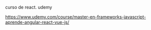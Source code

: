 curso de react. udemy

https://www.udemy.com/course/master-en-frameworks-javascript-aprende-angular-react-vue-js/

